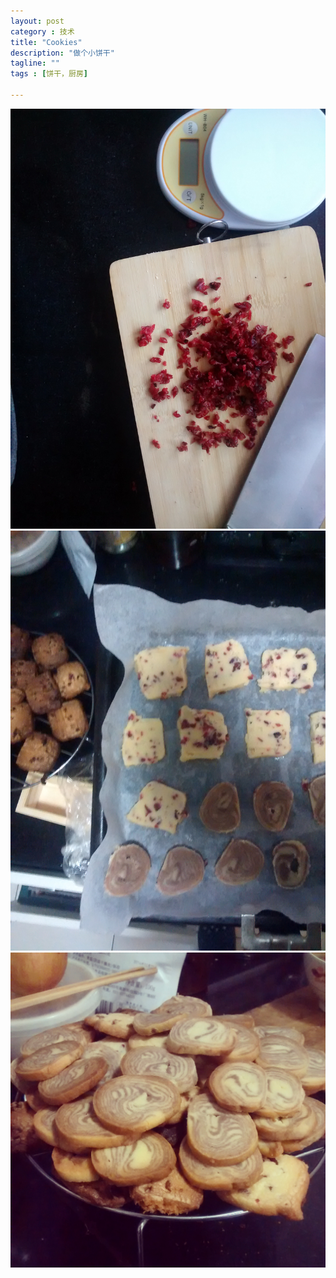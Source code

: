 ```yaml
---
layout: post
category : 技术
title: "Cookies"
description: "做个小饼干"
tagline: ""
tags : [饼干，厨房]

---
```





![蔓越莓饼干](/images/Cookie1.jpg)
![云石曲奇](/images/Cookie2.jpg)
![Cookies](/images/Cookie3.jpg)
